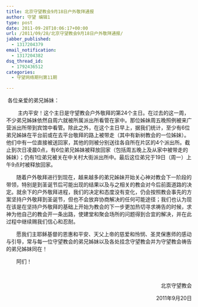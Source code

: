 ```yaml
---
title: 北京守望教会9月18日户外敬拜通报
author: 守望 编辑1
type: post
date: 2011-09-28T10:06:17+00:00
url: /2011/09/28/北京守望教会9月18日户外敬拜通报/
jabber_published:
  - 1317204379
email_notification:
  - 1317204382
dsq_thread_id:
  - 1792436512
categories:
  - 守望网络期刊第11期

---
```

 各位亲爱的弟兄姊妹：

        主内平安！这个主日是守望教会户外敬拜的第24个主日。在过去的这一周，不少弟兄姊妹依然自周六就被所属派出所看管在家中。那位姊妹周五晚照例被来广营派出所带到宾馆中看管。除此之外，在这个主日早上，据我们统计，至少有6位弟兄姊妹在平台前或在去平台敬拜的路上被带走（其中有新树教会的一位姊妹）。<!--more-->他们中有一位直接被送回家，其他的则被分别送往各自所在片区的4个派出所。截止到次日凌晨0点，有6位弟兄姊妹被释放回家（包括周五晚上及从家中被带走的姊妹）；仍有1位弟兄被关在中关村大街派出所中。最后这位弟兄于19日（周一）上午9点时被释放回家。

       随着户外敬拜进行到现在，越来越多的弟兄姊妹开始关心神对教会下一阶段的带领，特别是到圣诞节后可能出现的结果以及与之相关的教会对今后前面道路的决定。就余下的户外敬拜进程，我们的决定和态度没有变化，仍会按照教会事先的方案坚持户外敬拜到圣诞节，但也不会放弃协商解决的任何可能途径；我们也认为现在该是在坚持户外敬拜的基础上开始为教会的下一步更加热切寻求祷告的时候，求神为他自己的教会开一条出路，使建堂和聚会场所的问题得到合宜的解决，并在此过程中继续赐我们信心和忍耐。

       愿我们主耶稣基督的恩惠和平安、天父上帝的慈爱和怜悯、圣灵保惠师的感动与引导，常与每一位守望教会的弟兄姊妹以及各处挂念守望教会并为守望教会祷告的弟兄姊妹同在！

       阿们！

&nbsp;

<p align="right">
  北京守望教会
</p>

<p align="right">
  2011年9月20日
</p>